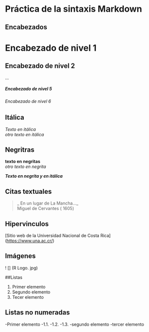 # Práctica de la sintaxis Markdown

## Encabezados 
# Encabezado de nivel 1 
## Encabezado de nivel 2
...
##### Encabezado de nivel 5
###### Encabezado de nivel 6

## Itálica
*Texto en itálica*
\
_otro texto en itálica_

## Negritras
**texto en negritas**
\
_otro texto en negrita_

_**Texto en negrita y en itálica**_

## Citas textuales
>_ En un lugar de  La Mancha..._
\
Miguel de Cervantes ( 1605)

## Hipervinculos
[Sitio web de la Universidad Nacional de Costa Rica] (https://www.una.ac.cr/)

## Imágenes
! [] (R Logo. jpg)

##Listas
1. Primer elemento
2. Segundo elemento
3. Tecer elemento

## Listas no numeradas
-Primer elemento
    -1.1.
    -1.2.
    -1.3.
-segundo elemento
-tercer elemento
